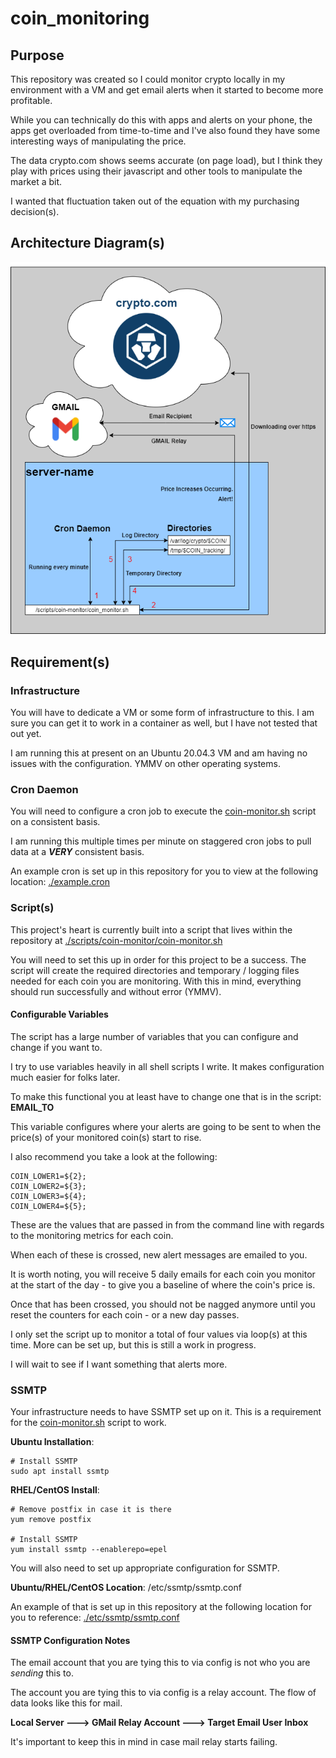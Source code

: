 # coin_monitoring

## Purpose
This repository was created so I could monitor crypto locally in my environment with a VM and get email alerts when it started to become more profitable.

While you can technically do this with apps and alerts on your phone, the apps get overloaded from time-to-time and I've also found they have some interesting ways of manipulating the price. 

The data crypto.com shows seems accurate (on page load), but I think they play with prices using their javascript and other tools to manipulate the market a bit.

I wanted that fluctuation taken out of the equation with my purchasing decision(s). 

## Architecture Diagram(s)
![alt text](https://github.com/tschrock5252/coin_monitoring/blob/master/coin_monitoring.png?raw=true)

## Requirement(s)

### Infrastructure
You will have to dedicate a VM or some form of infrastructure to this. I am sure you can get it to work in a container as well, but I have not tested that out yet.

I am running this at present on an Ubuntu 20.04.3 VM and am having no issues with the configuration. YMMV on other operating systems.

### Cron Daemon
You will need to configure a cron job to execute the [coin-monitor.sh](https://github.com/tschrock5252/coin_monitoring/blob/master/scripts/coin-monitor/coin-monitor.sh) script on a consistent basis.

I am running this multiple times per minute on staggered cron jobs to pull data at a _**VERY**_ consistent basis.

An example cron is set up in this repository for you to view at the following location: [./example.cron](https://github.com/tschrock5252/coin_monitoring/blob/master/example.cron)

### Script(s)
This project's heart is currently built into a script that lives within the repository at [./scripts/coin-monitor/coin-monitor.sh](https://github.com/tschrock5252/coin_monitoring/blob/master/scripts/coin-monitor/coin-monitor.sh)

You will need to set this up in order for this project to be a success. The script will create the required directories and temporary / logging files needed for each coin you are monitoring. With this in mind, everything should run successfully and without error (YMMV).

#### Configurable Variables
The script has a large number of variables that you can configure and change if you want to.

I try to use variables heavily in all shell scripts I write. It makes configuration much easier for folks later.

To make this functional you at least have to change one that is in the script: **EMAIL_TO**

This variable configures where your alerts are going to be sent to when the price(s) of your monitored coin(s) start to rise.

I also recommend you take a look at the following: 

```
COIN_LOWER1=${2};
COIN_LOWER2=${3};
COIN_LOWER3=${4};
COIN_LOWER4=${5};
```

These are the values that are passed in from the command line with regards to the monitoring metrics for each coin.

When each of these is crossed, new alert messages are emailed to you.

It is worth noting, you will receive 5 daily emails for each coin you monitor at the start of the day - to give you a baseline of where the coin's price is.

Once that has been crossed, you should not be nagged anymore until you reset the counters for each coin - or a new day passes.

I only set the script up to monitor a total of four values via loop(s) at this time. More can be set up, but this is still a work in progress.

I will wait to see if I want something that alerts more.

### SSMTP
Your infrastructure needs to have SSMTP set up on it. This is a requirement for the [coin-monitor.sh](https://github.com/tschrock5252/coin_monitoring/blob/master/scripts/coin-monitor/coin-monitor.sh) script to work.

**Ubuntu Installation**:
```
# Install SSMTP
sudo apt install ssmtp
```
**RHEL/CentOS Install**:
```
# Remove postfix in case it is there
yum remove postfix

# Install SSMTP
yum install ssmtp --enablerepo=epel
```

You will also need to set up appropriate configuration for SSMTP.

**Ubuntu/RHEL/CentOS Location**: /etc/ssmtp/ssmtp.conf

An example of that is set up in this repository at the following location for you to reference: [./etc/ssmtp/ssmtp.conf](https://github.com/tschrock5252/coin_monitoring/blob/master/ssmtp/ssmtp.conf)

#### SSMTP Configuration Notes

The email account that you are tying this to via config is not who you are _sending_ this to. 

The account you are tying this to via config is a relay account. The flow of data looks like this for mail.

**Local Server ---> GMail Relay Account ---> Target Email User Inbox**

It's important to keep this in mind in case mail relay starts failing.